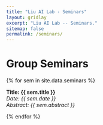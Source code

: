 ```yaml
---
title: "Liu AI Lab - Seminars"
layout: gridlay
excerpt: "Liu AI Lab -- Seminars."
sitemap: false
permalink: /seminars/
---
```


# Group Seminars

{% for sem in site.data.seminars %}

  <strong>Title: {{ sem.title }}</strong><br/>
  <em>Date: {{ sem.date }}</em><br/>
  <em>Abstract: {{ sem.abstract }} </em><br/><a href="{{ sem.slides }}"></a>

{% endfor %}